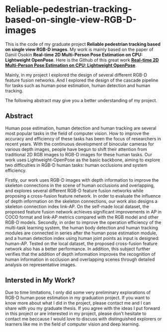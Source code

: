 # Reliable-pedestrian-tracking-based-on-single-view-RGB-D-images
This is the code of my graduate project **Reliable pedestrian tracking based on single view RGB-D images**. My work is mainly based on the paper of Daniil Osokin **Real-time 2D Multi-Person Pose Estimation on CPU: Lightweight OpenPose**. Here is the Github of this great work [**Real-time 2D Multi-Person Pose Estimation on CPU: Lightweight OpenPose**](https://github.com/Calvin-Pang/lightweight-human-pose-estimation.pytorch).

Mainly, in my project I explored the design of several different RGB-D feature fusion networks. And I explored the design of the cascade pipeline for tasks such as human pose estimation, human detection and human tracking.

The following abstract may give you a better understanding of my project.

## Abstract

Human pose estimation, human detection and human tracking are several most popular tasks in the field of computer vision. How to improve the accuracy and efficiency of these tasks has been the focus of researchers in recent years. With the continuous development of binocular cameras for various depth images, people have begun to shift their attention from traditional 2D RGB images to RGB-D images for these human tasks. Our work uses Lightweight-OpenPose as the basic backbone, aiming to explore two difficulties in RGB-D human tasks: human occlusions and system efficiency. 

Firstly, our work uses RGB-D images with depth information to improve the skeleton connections in the scene of human occlusions and overlapping, and explores several different RGB-D feature fusion networks while proposing a cross-fusion feature network. In order to evaluate the influence of depth information on the skeleton connections, our work also designs a skeleton connection index link-AP. On the self-made local dataset,
the proposed feature fusion network achieves significant improvements in AP in COCO format and link-AP metrics compared with the RGB model and other RGB-D models. Secondly, in order to improve the operation efficiency of the multi-task learning system, the human body detection and human tracking modules are connected in series after the human pose estimation module, and a human detection index using human joint points as input is designed: human-AP. Tested on the local dataset, the proposed cross-fusion feature network also has a better performance. In addition, this subject further verifies that the addition of depth information improves the recognition of human information in occlusion and overlapping scenes through detailed analysis on representative images.

## Intersted in My Work?

Due to time limitations, I only did some very preliminary explorations of RGB-D human pose estimation in my graduation project. If you want to know more about what I did in the project, please contact me and I can share with you my graduate thesis. If you agree with the ideas I put forward in this project or are interested in my project, please don't hesitate to contact me beccause I would love to discuss with distinguished explorers or learners like me in the field of computer vision and deep learning.
